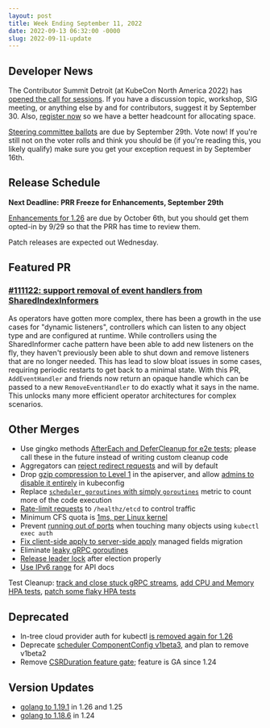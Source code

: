 ```yaml
---
layout: post
title: Week Ending September 11, 2022
date: 2022-09-13 06:32:00 -0000
slug: 2022-09-11-update
---
```


## Developer News

The Contributor Summit Detroit (at KubeCon North America 2022) has [opened the call for sessions](https://www.k8s.dev/events/2022/kcsna/cfp/).  If you have a discussion topic, workshop, SIG meeting, or anything else by and for contributors, suggest it by September 30.  Also, [register now](https://www.k8s.dev/events/2022/kcsna/registration/) so we have a better headcount for allocating space.

[Steering committee ballots](https://elections.k8s.io/app/elections/steering---2022) are due by September 29th. Vote now! If you're still not on the voter rolls and think you should be (if you're reading this, you likely qualify) make sure you get your exception request in by September 16th.

## Release Schedule

**Next Deadline: PRR Freeze for Enhancements, September 29th**

[Enhancements for 1.26](https://groups.google.com/a/kubernetes.io/g/dev/c/lnxXgZmOOMo) are due by October 6th, but you should get them opted-in by 9/29 so that the PRR has time to review them.

Patch releases are expected out Wednesday.

## Featured PR

### [#111122: support removal of event handlers from SharedIndexInformers](https://github.com/kubernetes/kubernetes/pull/111122)

As operators have gotten more complex, there has been a growth in the use cases for "dynamic listeners", controllers which can listen to any object type and are configured at runtime. While controllers using the SharedInformer cache pattern have been able to add new listeners on the fly, they haven't previously been able to shut down and remove listeners that are no longer needed. This has lead to slow bloat issues in some cases, requiring periodic restarts to get back to a minimal state. With this PR, `AddEventHandler` and friends now return an opaque handle which can be passed to a new `RemoveEventHandler` to do exactly what it says in the name. This unlocks many more efficient operator architectures for complex scenarios.

## Other Merges

* Use gingko methods [AfterEach and DeferCleanup for e2e tests](https://github.com/kubernetes/kubernetes/pull/111998); please call these in the future instead of writing custom cleanup code
* Aggregators can [reject redirect requests](https://github.com/kubernetes/kubernetes/pull/112193) and will by default
* Drop [gzip compression to Level 1](https://github.com/kubernetes/kubernetes/pull/112299) in the apiserver, and allow [admins to disable it entirely](https://github.com/kubernetes/kubernetes/pull/112309) in kubeconfig
* Replace [`scheduler_goroutines` with simply `goroutines`](https://github.com/kubernetes/kubernetes/pull/112003) metric to count more of the code execution
* [Rate-limit requests](https://github.com/kubernetes/kubernetes/pull/112046) to `/healthz/etcd` to control traffic
* Minimum CFS quota is [1ms, per Linux kernel](https://github.com/kubernetes/kubernetes/pull/112123)
* Prevent [running out of ports](https://github.com/kubernetes/kubernetes/pull/112017) when touching many objects using `kubectl exec auth`
* [Fix client-side apply to server-side apply](https://github.com/kubernetes/kubernetes/pull/111967) managed fields migration
* Eliminate [leaky gRPC goroutines](https://github.com/kubernetes/kubernetes/pull/111986)
* [Release leader lock](https://github.com/kubernetes/kubernetes/pull/112022) after election properly
* [Use IPv6 range](https://github.com/kubernetes/kubernetes/pull/112301) for API docs

Test Cleanup: [track and close stuck gRPC streams](https://github.com/kubernetes/kubernetes/pull/112251), [add CPU and Memory HPA tests](https://github.com/kubernetes/kubernetes/pull/112252), [patch some flaky HPA tests](https://github.com/kubernetes/kubernetes/pull/112351)

## Deprecated

* In-tree cloud provider auth for kubectl [is removed again for 1.26](https://github.com/kubernetes/kubernetes/pull/112341)
* Deprecate [scheduler ComponentConfig v1beta3](https://github.com/kubernetes/kubernetes/pull/112257), and plan to remove v1beta2
* Remove [CSRDuration feature gate](https://github.com/kubernetes/kubernetes/pull/112386); feature is GA since 1.24

## Version Updates

* [golang to 1.19.1](https://github.com/kubernetes/kubernetes/pull/112287) in 1.26 and 1.25
* [golang to 1.18.6](https://github.com/kubernetes/kubernetes/pull/112322) in 1.24
